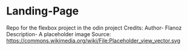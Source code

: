# Landing-Page
Repo for the flexbox project in the odin project
Credits:
Author- Flanoz
Description- A placeholder image
Source: https://commons.wikimedia.org/wiki/File:Placeholder_view_vector.svg 
